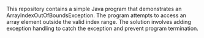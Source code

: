 This repository contains a simple Java program that demonstrates an ArrayIndexOutOfBoundsException. The program attempts to access an array element outside the valid index range. The solution involves adding exception handling to catch the exception and prevent program termination.